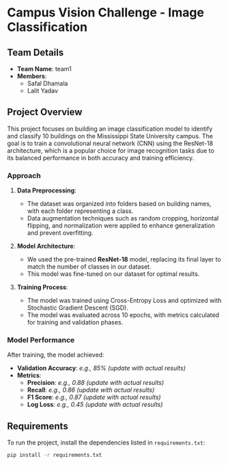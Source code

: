 # Campus Vision Challenge - Image Classification

## Team Details
- **Team Name**: team1
- **Members**:
  - Safal Dhamala
  - Lalit Yadav

## Project Overview
This project focuses on building an image classification model to identify and classify 10 buildings on the Mississippi State University campus. The goal is to train a convolutional neural network (CNN) using the ResNet-18 architecture, which is a popular choice for image recognition tasks due to its balanced performance in both accuracy and training efficiency.

### Approach
1. **Data Preprocessing**:
   - The dataset was organized into folders based on building names, with each folder representing a class.
   - Data augmentation techniques such as random cropping, horizontal flipping, and normalization were applied to enhance generalization and prevent overfitting.
  
2. **Model Architecture**:
   - We used the pre-trained **ResNet-18** model, replacing its final layer to match the number of classes in our dataset.
   - This model was fine-tuned on our dataset for optimal results.

3. **Training Process**:
   - The model was trained using Cross-Entropy Loss and optimized with Stochastic Gradient Descent (SGD).
   - The model was evaluated across 10 epochs, with metrics calculated for training and validation phases.

### Model Performance
After training, the model achieved:
- **Validation Accuracy**: _e.g., 85% (update with actual results)_
- **Metrics**:
  - **Precision**: _e.g., 0.88 (update with actual results)_
  - **Recall**: _e.g., 0.86 (update with actual results)_
  - **F1 Score**: _e.g., 0.87 (update with actual results)_
  - **Log Loss**: _e.g., 0.45 (update with actual results)_

## Requirements
To run the project, install the dependencies listed in `requirements.txt`:
```bash
pip install -r requirements.txt
